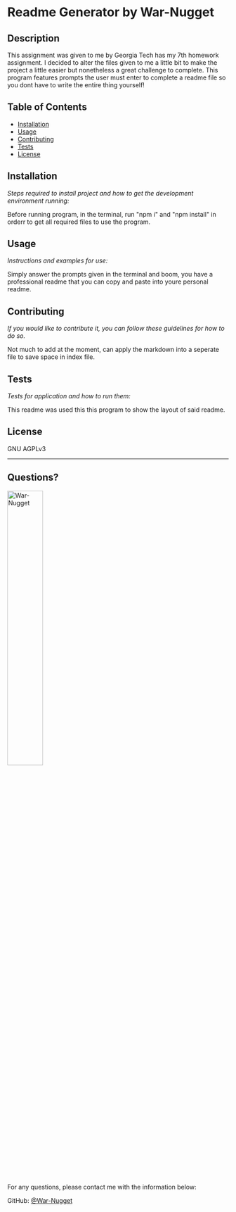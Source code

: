 # Readme Generator by War-Nugget
  
  
## Description 
    
    
This assignment was given to me by Georgia Tech has my 7th homework assignment. I decided to alter the files given to me a little bit to make the project a little easier but nonetheless a great challenge to complete. This program features prompts the user must enter to complete a readme file so you dont have to write the entire thing yourself!
  
## Table of Contents
* [Installation](#installation)
* [Usage](#usage)
* [Contributing](#contributing)
* [Tests](#tests)
* [License](#license)
    
## Installation
    
*Steps required to install project and how to get the development environment running:*
    
Before running program, in the terminal, run  "npm i" and "npm install" in orderr to get all required files to use the program.
    
## Usage 
    
*Instructions and examples for use:*
    
Simply answer the prompts given in the terminal and boom, you have a professional readme that you can copy and paste into youre personal readme.
    
## Contributing
    
*If you would like to contribute it, you can follow these guidelines for how to do so.*
    
Not much to add at the moment, can apply the markdown into a seperate file to save space in index file.
    
## Tests
    
*Tests for application and how to run them:*
    
This readme was used this this program to show the layout of said readme.
    
## License
    
GNU AGPLv3
    
---
    
## Questions?
  
<img src="https://avatars.githubusercontent.com/u/97697696?v=4" alt="War-Nugget" width="40%" />
    
For any questions, please contact me with the information below:
   
GitHub: [@War-Nugget](https://api.github.com/users/War-Nugget)
    